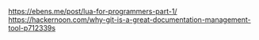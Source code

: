 https://ebens.me/post/lua-for-programmers-part-1/
https://hackernoon.com/why-git-is-a-great-documentation-management-tool-p712339s
